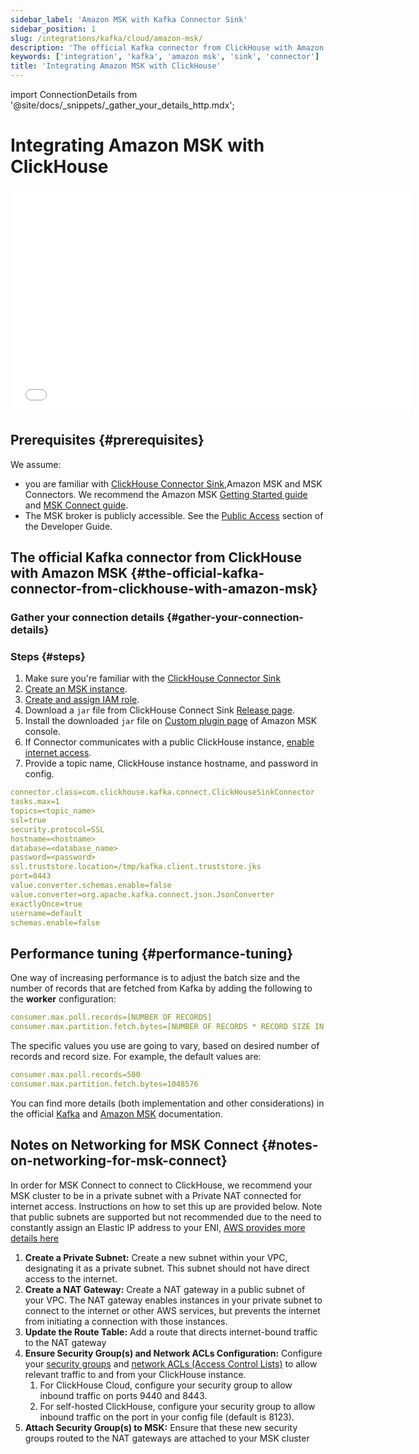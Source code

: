 ```yaml
---
sidebar_label: 'Amazon MSK with Kafka Connector Sink'
sidebar_position: 1
slug: /integrations/kafka/cloud/amazon-msk/
description: 'The official Kafka connector from ClickHouse with Amazon MSK'
keywords: ['integration', 'kafka', 'amazon msk', 'sink', 'connector']
title: 'Integrating Amazon MSK with ClickHouse'
---
```


import ConnectionDetails from '@site/docs/_snippets/_gather_your_details_http.mdx';

# Integrating Amazon MSK with ClickHouse

<div class='vimeo-container'>
  <iframe src="//www.youtube.com/embed/6lKI_WlQ3-s"
    width="640"
    height="360"
    frameborder="0"
    allow="autoplay;
    fullscreen;
    picture-in-picture"
    allowfullscreen>
  </iframe>
</div>

## Prerequisites {#prerequisites}
We assume:
* you are familiar with [ClickHouse Connector Sink](../kafka-clickhouse-connect-sink.md),Amazon MSK and MSK Connectors. We recommend the Amazon MSK [Getting Started guide](https://docs.aws.amazon.com/msk/latest/developerguide/getting-started.html) and [MSK Connect guide](https://docs.aws.amazon.com/msk/latest/developerguide/msk-connect.html).
* The MSK broker is publicly accessible. See the [Public Access](https://docs.aws.amazon.com/msk/latest/developerguide/public-access.html) section of the Developer Guide.

## The official Kafka connector from ClickHouse with Amazon MSK {#the-official-kafka-connector-from-clickhouse-with-amazon-msk}


### Gather your connection details {#gather-your-connection-details}

<ConnectionDetails />

### Steps {#steps}
1. Make sure you're familiar with the [ClickHouse Connector Sink](../kafka-clickhouse-connect-sink.md)
1. [Create an MSK instance](https://docs.aws.amazon.com/msk/latest/developerguide/create-cluster.html).
1. [Create and assign IAM role](https://docs.aws.amazon.com/msk/latest/developerguide/create-client-iam-role.html).
1. Download a `jar` file from ClickHouse Connect Sink [Release page](https://github.com/ClickHouse/clickhouse-kafka-connect/releases).
1. Install the downloaded `jar` file on [Custom plugin page](https://docs.aws.amazon.com/msk/latest/developerguide/msk-connect-plugins.html) of Amazon MSK console.
1. If Connector communicates with a public ClickHouse instance, [enable internet access](https://docs.aws.amazon.com/msk/latest/developerguide/msk-connect-internet-access.html).
1. Provide a topic name, ClickHouse instance hostname, and password in config.
```yml
connector.class=com.clickhouse.kafka.connect.ClickHouseSinkConnector
tasks.max=1
topics=<topic_name>
ssl=true
security.protocol=SSL
hostname=<hostname>
database=<database_name>
password=<password>
ssl.truststore.location=/tmp/kafka.client.truststore.jks
port=8443
value.converter.schemas.enable=false
value.converter=org.apache.kafka.connect.json.JsonConverter
exactlyOnce=true
username=default
schemas.enable=false
```

## Performance tuning {#performance-tuning}
One way of increasing performance is to adjust the batch size and the number of records that are fetched from Kafka by adding the following to the **worker** configuration:
```yml
consumer.max.poll.records=[NUMBER OF RECORDS]
consumer.max.partition.fetch.bytes=[NUMBER OF RECORDS * RECORD SIZE IN BYTES]
```

The specific values you use are going to vary, based on desired number of records and record size. For example, the default values are:

```yml
consumer.max.poll.records=500
consumer.max.partition.fetch.bytes=1048576
```

You can find more details (both implementation and other considerations) in the official [Kafka](https://kafka.apache.org/documentation/#consumerconfigs) and 
[Amazon MSK](https://docs.aws.amazon.com/msk/latest/developerguide/msk-connect-workers.html#msk-connect-create-custom-worker-config) documentation.

## Notes on Networking for MSK Connect {#notes-on-networking-for-msk-connect}

In order for MSK Connect to connect to ClickHouse, we recommend your MSK cluster to be in a private subnet with a Private NAT connected for internet access. Instructions on how to set this up are provided below. Note that public subnets are supported but not recommended due to the need to constantly assign an Elastic IP address to your ENI, [AWS provides more details here](https://docs.aws.amazon.com/msk/latest/developerguide/msk-connect-internet-access.html)

1. **Create a Private Subnet:** Create a new subnet within your VPC, designating it as a private subnet. This subnet should not have direct access to the internet.
1. **Create a NAT Gateway:** Create a NAT gateway in a public subnet of your VPC. The NAT gateway enables instances in your private subnet to connect to the internet or other AWS services, but prevents the internet from initiating a connection with those instances.
1. **Update the Route Table:** Add a route that directs internet-bound traffic to the NAT gateway
1. **Ensure Security Group(s) and Network ACLs Configuration:** Configure your [security groups](https://docs.aws.amazon.com/vpc/latest/userguide/vpc-security-groups.html) and [network ACLs (Access Control Lists)](https://docs.aws.amazon.com/vpc/latest/userguide/vpc-network-acls.html) to allow relevant traffic to and from your ClickHouse instance. 
   1. For ClickHouse Cloud, configure your security group to allow inbound traffic on ports 9440 and 8443. 
   1. For self-hosted ClickHouse, configure your security group to allow inbound traffic on the port in your config file (default is 8123).
1. **Attach Security Group(s) to MSK:** Ensure that these new security groups routed to the NAT gateways are attached to your MSK cluster

